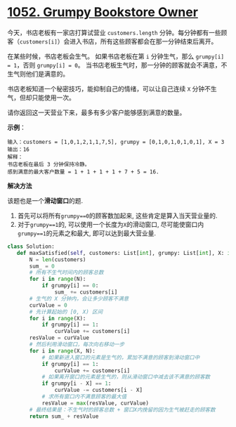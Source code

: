  # [1052. Grumpy Bookstore Owner](https://leetcode.com/problems/grumpy-bookstore-owner/)


今天，书店老板有一家店打算试营业 `customers.length` 分钟。每分钟都有一些顾客（`customers[i]`）会进入书店，所有这些顾客都会在那一分钟结束后离开。

在某些时候，书店老板会生气。 如果书店老板在第 `i` 分钟生气，那么 `grumpy[i] = 1`，否则 `grumpy[i] = 0`。 当书店老板生气时，那一分钟的顾客就会不满意，不生气则他们是满意的。

书店老板知道一个秘密技巧，能抑制自己的情绪，可以让自己连续 `X` 分钟不生气，但却只能使用一次。

请你返回这一天营业下来，最多有多少客户能够感到满意的数量。


**示例**：
```
输入：customers = [1,0,1,2,1,1,7,5], grumpy = [0,1,0,1,0,1,0,1], X = 3
输出：16
解释：
书店老板在最后 3 分钟保持冷静。
感到满意的最大客户数量 = 1 + 1 + 1 + 1 + 7 + 5 = 16.
```

**解决方法**

该题也是一个**滑动窗口**的题. 

1. 首先可以将所有`grumpy==0`的顾客数加起来, 这些肯定是算入当天营业量的.
2. 对于`grumpy==1`的, 可以使用一个长度为`X`的滑动窗口, 尽可能使窗口内`grumpy==1`的元素之和最大, 即可以达到最大营业量.

 ```py
class Solution:
    def maxSatisfied(self, customers: List[int], grumpy: List[int], X: int) -> int:
        N = len(customers)
        sum_ = 0
        # 所有不生气时间内的顾客总数
        for i in range(N):
            if grumpy[i] == 0:
                sum_ += customers[i]
        # 生气的 X 分钟内，会让多少顾客不满意
        curValue = 0
        # 先计算起始的 [0, X) 区间
        for i in range(X):
            if grumpy[i] == 1:
                curValue += customers[i]
        resValue = curValue
        # 然后利用滑动窗口，每次向右移动一步
        for i in range(X, N):
            # 如果新进入窗口的元素是生气的，累加不满意的顾客到滑动窗口中
            if grumpy[i] == 1:
                curValue += customers[i]
            # 如果离开窗口的元素是生气的，则从滑动窗口中减去该不满意的顾客数
            if grumpy[i - X] == 1:
                curValue -= customers[i - X]
            # 求所有窗口内不满意顾客的最大值
            resValue = max(resValue, curValue)
        # 最终结果是：不生气时的顾客总数 + 窗口X内挽留的因为生气被赶走的顾客数
        return sum_ + resValue
 ```